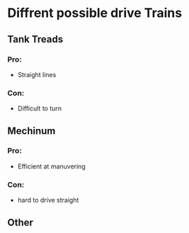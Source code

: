 # Diffrent possible drive Trains

## Tank Treads

### Pro:
* Straight lines

### Con:
* Difficult to turn

## Mechinum

### Pro:
* Efficient at manuvering

### Con:
* hard to drive straight

## Other
